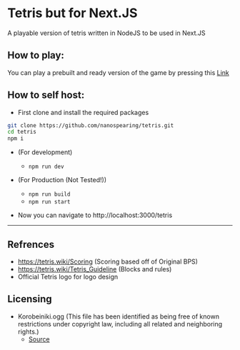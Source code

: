 # Tetris but for Next.JS
A playable version of tetris written in NodeJS to be used in Next.JS

## How to play:

You can play a prebuilt and ready version of the game by pressing this [Link](https://nanospearing.github.io/tetris/)

## How to self host:

- First clone and install the required packages
```bash
git clone https://github.com/nanospearing/tetris.git
cd tetris
npm i
```

- (For development)
  - `npm run dev`
- (For Production (Not Tested!))
  - `npm run build`
  - `npm run start`
 
- Now you can navigate to http://localhost:3000/tetris


___

## Refrences

- https://tetris.wiki/Scoring (Scoring based off of Original BPS)
- https://tetris.wiki/Tetris_Guideline (Blocks and rules)
- Official Tetris logo for logo design

## Licensing
- Korobeiniki.ogg (This file has been identified as being free of known restrictions under copyright law, including all related and neighboring rights.)
  - [Source](https://commons.wikimedia.org/wiki/File:Korobeiniki.ogg)
